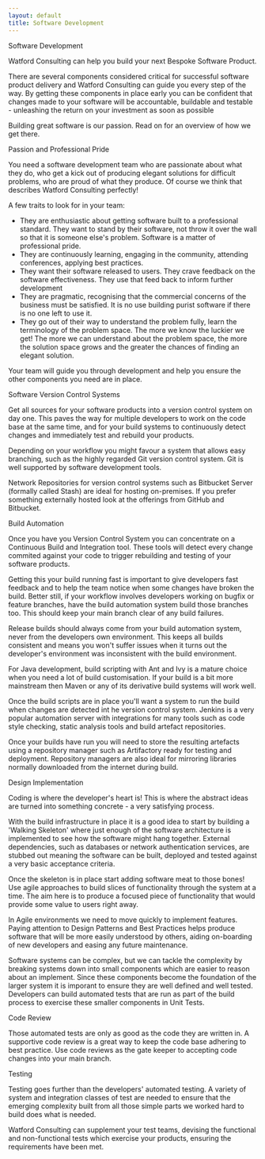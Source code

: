 ```yaml
---
layout: default
title: Software Development
---
```


<section class="home-panel panel-development-process">
<div class="container">
<p class="lead">Software Development</p>

<p>Watford Consulting can help you build your next Bespoke Software Product.</p>

<p>There are several components considered critical for successful software product delivery and
Watford Consulting can guide you every step of the way. By getting
these components in place early you can be confident that changes made to your software will be
accountable, buildable and testable - unleashing the return on your investment as soon as possible</p>

<p>Building great software is our passion. Read on for an overview of how we get there.</p>

<p class="lead">Passion and Professional Pride</p>
<p>You need a software development team who are passionate about what they do, who get a kick out of producing elegant
solutions for difficult problems, who are proud of what they produce. Of course we think that describes Watford 
Consulting perfectly!</p>

<p>A few traits to look for in your team: <ul>
<li>They are enthusiastic about getting software built to a professional standard. They want to stand by their software,
not throw it over the wall so that it is someone else's problem. Software is a matter of professional pride.</li>
<li>They are continuously learning, engaging in the community, attending conferences, applying best practices.</li>
<li>They want their software released to users. They crave feedback on the software effectiveness. They use that
feed back to inform further development</li>
<li>They are pragmatic, recognising that the commercial concerns of the business must be satisfied. It is no use
building purist software if there is no one left to use it.</li>
<li>They go out of their way to understand the problem fully, learn the terminology of the problem space. The more
we know the luckier we get! The more we can understand about the problem space, the more the solution space grows
and the greater the chances of finding an elegant solution.</li>
</ul></p>

<p>Your team will guide you through development and help you ensure the other components you need are in place.</p>

<p class="lead">Software Version Control Systems</p>
<p>Get all sources for your software products into a version control system on day one. This paves the way for multiple
developers to work on the code base at the same time, and for your build systems to continuously detect changes
and immediately test and rebuild your products.</p>

<p>Depending on your workflow you might favour a system that allows easy branching, such as the highly regarded
Git version control system. Git is well supported by software development tools.</p>

<p>Network Repositories for version control systems such as Bitbucket Server (formally called Stash) are ideal for
hosting on-premises. If you prefer something externally hosted look at the offerings from GitHub and Bitbucket.</p>

<p class="lead">Build Automation</p>
<p>Once you have you Version Control System you can concentrate on a Continuous Build and Integration tool. These tools
will detect every change commited against your code to trigger rebuilding and testing of your software products.</p>

<p>Getting this your build running fast is important to give developers fast feedback and to help the team notice when
some changes have broken the build. Better still, if your workflow involves developers working on bugfix or feature 
branches, have the build automation system build those branches too. This should keep your main branch clear
of any build failures.</p>

<p>Release builds should always come from your build automation system, never from the developers own environment. This
keeps all builds consistent and means you won't suffer issues when it turns out the developer's environment was 
inconsistent with the build environment.</p>

<p>For Java development, build scripting with Ant and Ivy is a mature choice when you need a lot of build customisation. 
If your build is a bit more mainstream then Maven or any of its derivative build systems will work well.</p>

<p>Once the build scripts are in place you'll want a system to run the build when changes are detected int he version
control system. Jenkins is a very popular automation server with integrations for many tools such as code style checking,
static analysis tools and build artefact repositories.</p>

<p>Once your builds have run you will need to store the resulting artefacts using a repository manager such as Artifactory
ready for testing and deployment. Repository managers are also ideal for mirroring libraries normally downloaded from
the internet during build.</p>


<p class="lead">Design Implementation</p>

<p>Coding is where the developer's heart is! This is where the abstract ideas are turned into something concrete - a very satisfying process.</p>

<p>With the build infrastructure in place it is a good idea to start by building a 'Walking Skeleton' where just enough of 
the software architecture is implemented to see how the software might hang together. External dependencies, such as databases
or network authentication services, are stubbed out meaning the software can be built, deployed and tested against a very
basic acceptance criteria.</p>

<p>Once the skeleton is in place start adding software meat to those bones! Use agile approaches to build slices of functionality
through the system at a time. The aim here is to produce a focused piece of functionality that would provide some value
to users right away.</p>

<p>In Agile environments we need to move quickly to implement features. Paying attention to Design Patterns and Best Practices 
helps produce software that will be more easily understood by others, aiding on-boarding of new developers and easing any future maintenance.</p>

<p>Software systems can be complex, but we can tackle the complexity by breaking systems down into small components which are
easier to reason about an implement. Since these components become the foundation of the larger system it is imporant to 
ensure they are well defined and well tested. Developers can build automated tests that are run as part of the build process
to exercise these smaller components in Unit Tests.</p>


<p class="lead">Code Review</p>

<p>Those automated tests are only as good as the code they are written in. A supportive code review is a great way to keep the code base
adhering to best practice. Use code reviews as the gate keeper to accepting code changes into your main branch.<p>


<p class="lead">Testing</p>

<p>Testing goes further than the developers' automated testing. A variety of system and integration classes of test are needed to
ensure that the emerging complexity built from all those simple parts we worked hard to build does what is needed.</p>

<p>Watford Consulting can supplement your test teams, devising the functional and non-functional tests which exercise your products, ensuring
the requirements have been met.</p>
